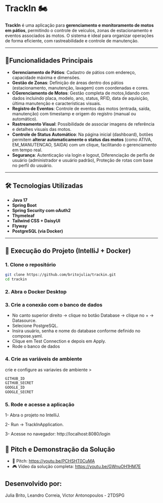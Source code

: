 # TrackIn 🏍️

**TrackIn** é uma aplicação para **gerenciamento e monitoramento de motos em pátios**, permitindo o controle de veículos, zonas de estacionamento e eventos associados às motos. O sistema é ideal para organizar operações de forma eficiente, com rastreabilidade e controle de manutenção.

---

## 📌Funcionalidades Principais

- **Gerenciamento de Pátios**: Cadastro de pátios com endereço, capacidade máxima e dimensões.  
- **Gestão de Zonas**: Definição de áreas dentro dos pátios (estacionamento, manutenção, lavagem) com coordenadas e cores.  
- **CGerenciamento de Motos**: Gestão completa de motos,lidando com dados incluindo placa, modelo, ano, status, RFID, data de aquisição, última manutenção e características visuais.  
- **Registro de Eventos**: Controle de eventos das motos (entrada, saída, manutenção) com timestamp e origem do registro (manual ou automático).  
- **Rastreamento Visual**: Possibilidade de associar imagens de referência e detalhes visuais das motos.  
- **Controle de Status Automático**: Na página inicial (dashboard), botões permitem **alterar automaticamente o status das motos** (como ATIVA, EM_MANUTENCAO, SAIDA) com um clique, facilitando o gerenciamento em tempo real.
- **Segurança**: Autenticação via login e logout, Diferenciação de perfis de usuário (administrador e usuário padrão), Proteção de rotas com base no perfil do usuário.
  
---

## 🛠 Tecnologias Utilizadas

- **Java 17**
- **Spring Boot**
- **Spring Security com oAuth2**
- **Thymeleaf**
- **Tailwind CSS + DaisyUI**
- **Flyway**
- **PostgreSQL (via Docker)**

---

## 🚀 Execução do Projeto (IntelliJ + Docker)

### 1. Clone o repositório
```bash
git clone https://github.com/britojulia/trackin.git
cd trackin
```

### 2. Abra o Docker Desktop

### 3. Crie a conexão com o banco de dados

- No canto superior direito → clique no botão Database → clique no + → Datasource.
- Selecione PostgreSQL.
- Insira usuário, senha e nome do database conforme definido no compose.yaml.
- Clique em Test Connection e depois em Apply.
- Rode o banco de dados

### 4. Crie as variáveis de ambiente
crie e configure as variavies de ambiente >
```bash
GITHUB_ID 
GITHUB_SECRET
GOOGLE_ID 
GOOGLE_SECRET
````

### 5. Rode e acesse a aplicação
 1- Abra o projeto no IntelliJ.

 2- Run → TrackInApplication.

 3- Acesse no navegador: http://localhost:8080/login

## 🎥 Pitch e Demonstração da Solução

* 🔗 Pitch: https://youtu.be/PCHSHT0CuMA
* 🎮 Vídeo da solução completa: https://youtu.be/GWnuOH1HM7E

##  Desenvolvido por:
Julia Brito, Leandro Correia, Victor Antonopoulos - 2TDSPG
